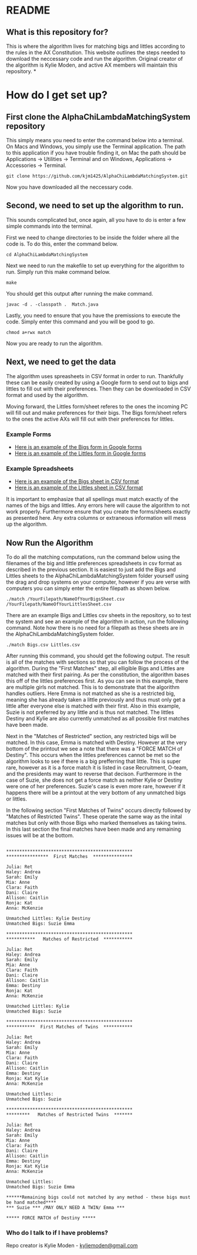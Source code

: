 # README #

## What is this repository for? ##

This is where the algorithm lives for matching bigs and littles according to the rules in the AX Constitution. This website outlines the steps needed to download the neccessary code and run the algorithm. Original creator of the algorithm is Kylie Moden, and active AX members will maintain this repository. 
* 

# How do I get set up? 

## First clone the AlphaChiLambdaMatchingSystem repository 
 
This simply means you need to enter the command below into a terminal. On Macs and Windows, you simply use the Terminal application. The path to this application if you have trouble finding it, on Mac the path should be Applications -> Utilities -> Terminal and on Windows, Applications -> Accessories -> Terminal.

```
git clone https://github.com/kjm1425/AlphaChiLambdaMatchingSystem.git
```
Now you have downloaded all the neccessary code.

## Second, we need to set up the algorithm to run.

This sounds complicated but, once again, all you have to do is enter a few simple commands into the terminal. 

First we need to change directories to be inside the folder where all the code is. To do this, enter the command below.
```
cd AlphaChiLambdaMatchingSystem
```
Next we need to run the makefile to set up everything for the algorithm to run. Simply run this make command below.
```
make 
```
You should get this output after running the make command. 

```
javac -d . -classpath .  Match.java 
```

Lastly, you need to ensure that you have the premissions to execute the code. Simply enter this command and you will be good to go. 

```
chmod a+rwx match
```

Now you are ready to run the algorithm.

## Next, we need to get the data

The algorithm uses spreasheets in CSV format in order to run. Thankfully these can be easily created by using a Google form to send out to bigs and littles to fill out with their preferences. Then they can be downloaded in CSV format and used by the algorithm. 

Moving forward, the Littles form/sheet referes to the ones the incoming PC will fill out and make preferences for their bigs. The Bigs form/sheet refers to the ones the active AXs will fill out with their preferences for littles.

### Example Forms
* [Here is an example of the Bigs form in Google forms](https://docs.google.com/forms/d/1WUfnbyiRyeTWUEcPcnCYJwPiJGoIAABUz-r9XWPjMas/edit?usp=sharing)
* [Here is an example of the Littles form in Google forms](https://docs.google.com/forms/d/1U7fk-nYvrbSE6aQLvUSk_4l8THit1qLgaCbBVdI6_qM/edit?usp=sharing)

### Example Spreadsheets
* [Here is an example of the Bigs sheet in CSV format](https://github.com/kjm1425/AlphaChiLambdaMatchingSystem/blob/master/Bigs.csv)
* [Here is an example of the Littles sheet in CSV format](https://github.com/kjm1425/AlphaChiLambdaMatchingSystem/blob/master/Littles.csv)

It is important to emphasize that all spellings must match exactly of the names of the bigs and littles. Any errors here will cause the algorithm to not work properly. Furthermore ensure that you create the forms/sheets exactly as presented here. Any extra columns or extraneous information will mess up the algorithm. 

## Now Run the Algorithm

To do all the matching computations, run the command below using the filenames of the big and little preferences spreadsheets in csv format as described in the previous section. It is easiest to just add the Bigs and Littles sheets to the AlphaChiLambdaMatchingSystem folder yourself using the drag and drop systems on your computer, however if you are verse with computers you can simply enter the entire filepath as shown below. 

```
./match /YourFilepath/NameOfYourBigsSheet.csv /YourFilepath/NameOfYourLittlesSheet.csv

```
There are an example Bigs and Littles csv sheets in the repository, so to test the system and see an example of the algorithm in action, run the following command. Note how there is no need for a filepath as these sheets are in the AlphaChiLambdaMatchingSystem folder. 

```
./match Bigs.csv Littles.csv

```
After running this command, you should get the following output. The result is all of the matches with sections so that you can follow the process of the algorithm. During the "First Matches" step, all elligible Bigs and Littles are matched with their first pairing. As per the constitution, the algorithm bases this off of the littles preferences first. As you can see in this example, there are multiple girls not matched. This is to demonstrate that the algorithm handles outliers. Here Emma is not matched as she is a restricted big, meaning she has already taken a little previously and thus must only get a little after everyone else is matched with their first. Also in this example, Suzie is not preferred by any little and is thus not matched. The littles Destiny and Kylie are also currently unmatched as all possible first matches have been made.

Next in the "Matches of Restricted" section, any restricted bigs will be matched. In this case, Emma is matched with Destiny. However at the very bottom of the printout we see a note that there was a "FORCE MATCH of Destiny". This occurs when the littles preferences cannot be met so the algorithm looks to see if there is a big prefferring that little. This is super rare, however as it is a force match it is listed in case Recruitment, O-team, and the presidents may want to reverse that decison. Furthermore in the case of Suzie, she does not get a force match as neither Kylie or Destiny were one of her preferences. Suzie's case is even more rare, however if it happens there will be a printout at the very bottom of any unmatched bigs or littles. 

In the following section "First Matches of Twins" occurs directly followed by "Matches of Restricted Twins". These operate the same way as the inital matches but only with those Bigs who marked themselves as taking twins. In this last section the final matches have been made and any remaining issues will be at the bottom. 

```

************************************************
****************  First Matches  ***************

Julia: Ret 
Haley: Andrea 
Sarah: Emily 
Mia: Anne 
Clara: Faith 
Dani: Claire 
Allison: Caitlin  
Ronja: Kat 
Anna: McKenzie 

Unmatched Littles: Kylie Destiny 
Unmatched Bigs: Suzie Emma 

************************************************
***********   Matches of Restricted  ***********

Julia: Ret 
Haley: Andrea 
Sarah: Emily 
Mia: Anne 
Clara: Faith 
Dani: Claire 
Allison: Caitlin  
Emma: Destiny 
Ronja: Kat 
Anna: McKenzie 

Unmatched Littles: Kylie 
Unmatched Bigs: Suzie 

************************************************
***********  First Matches of Twins  ***********

Julia: Ret 
Haley: Andrea 
Sarah: Emily 
Mia: Anne 
Clara: Faith 
Dani: Claire 
Allison: Caitlin  
Emma: Destiny 
Ronja: Kat Kylie 
Anna: McKenzie 

Unmatched Littles: 
Unmatched Bigs: Suzie 

************************************************
*********   Matches of Restricted Twins  *******

Julia: Ret 
Haley: Andrea 
Sarah: Emily 
Mia: Anne 
Clara: Faith 
Dani: Claire 
Allison: Caitlin  
Emma: Destiny 
Ronja: Kat Kylie 
Anna: McKenzie 

Unmatched Littles: 
Unmatched Bigs: Suzie Emma 

******Remaining bigs could not matched by any method - these bigs must be hand matched****
*** Suzie *** /MAY ONLY NEED A TWIN/ Emma ***

***** FORCE MATCH of Destiny *****
```

### Who do I talk to if I have problems? ###

Repo creator is Kylie Moden - kyliemoden@gmail.com



